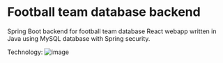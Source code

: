 # Football team database backend

Spring Boot backend for football team database React webapp written in Java using MySQL database with Spring security.

Technology:
![image](https://user-images.githubusercontent.com/79103806/188279502-0baf7777-5dbc-43fd-90c7-92a59b25ba86.png)
